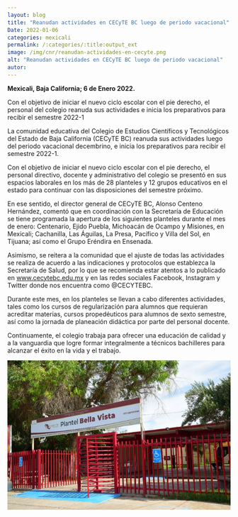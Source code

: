 ```yaml
---
layout: blog
title: "Reanudan actividades en CECyTE BC luego de periodo vacacional"
Date: 2022-01-06
categories: mexicali
permalink: /:categories/:title:output_ext
image: /img/cnr/reanudan-actividades-en-cecyte.png
alt: "Reanudan actividades en CECyTE BC luego de periodo vacacional"
autor:
---
```


**Mexicali, Baja California; 6 de Enero 2022.** 

Con el objetivo de iniciar el nuevo ciclo escolar con el pie derecho, el personal del colegio reanuda sus actividades e inicia los preparativos para recibir el semestre 2022-1

La comunidad educativa del Colegio de Estudios Científicos y Tecnológicos del Estado de Baja California (CECyTE BC) reanuda sus actividades luego del periodo vacacional decembrino, e inicia los preparativos para recibir el semestre 2022-1.

Con el objetivo de iniciar el nuevo ciclo escolar con el pie derecho, el personal directivo, docente y administrativo del colegio se presentó en sus espacios laborales en los más de 28 planteles y 12 grupos educativos en el estado para continuar con las disposiciones del semestre próximo.

En ese sentido, el director general de CECyTE BC, Alonso Centeno Hernández, comentó que en coordinación con la Secretaría de Educación se tiene programada la apertura de los siguientes planteles durante el mes de enero: Centenario, Ejido Puebla, Michoacán de Ocampo y Misiones, en Mexicali; Cachanilla, Las Águilas, La Presa, Pacífico y Villa del Sol, en Tijuana; así como el Grupo Eréndira en Ensenada.

Asimismo, se reitera a la comunidad que el ajuste de todas las actividades se realiza de acuerdo a las indicaciones y protocolos que establezca la Secretaría de Salud, por lo que se recomienda estar atentos a lo publicado en www.cecytebc.edu.mx y en las redes sociales Facebook, Instagram y Twitter donde nos encuentra como @CECYTEBC.

Durante este mes, en los planteles se llevan a cabo diferentes actividades, tales como los cursos de regularización para alumnos que requieran acreditar materias, cursos propedéuticos para alumnos de sexto semestre, así como la jornada de planeación didáctica por parte del personal docente.

Continuamente, el colegio trabaja para ofrecer una educación de calidad y a la vanguardia que logre formar integralmente a técnicos bachilleres para alcanzar el éxito en la vida y el trabajo.

<div id="carouselExampleSlidesOnly" class="carousel slide" data-ride="carousel">
  <div class="carousel-inner">
    <div class="carousel-item active">
       <img class="d-block w-100" src="/img/cnr/reanudan-actividades-en-cecyte.png" loading="lazy"  alt="Reanudan actividades en CECyTE BC luego de periodo vacacional">
    </div>
  </div>
</div>